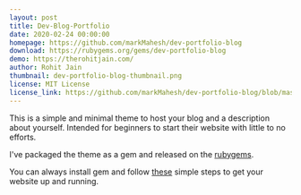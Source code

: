 ```yaml
---
layout: post
title: Dev-Blog-Portfolio
date: 2020-02-24 00:00:00
homepage: https://github.com/markMahesh/dev-portfolio-blog
download: https://rubygems.org/gems/dev-portfolio-blog
demo: https://therohitjain.com/
author: Rohit Jain
thumbnail: dev-portfolio-blog-thumbnail.png
license: MIT License
license_link: https://github.com/markMahesh/dev-portfolio-blog/blob/master/LICENSE.txt
---
```


This is a simple and minimal theme to host your blog and a description about yourself. Intended for beginners to start their website with little to no efforts.

I've packaged the theme as a gem and released on the [rubygems](https://rubygems.org/).

You can always install gem and follow [these](https://github.com/markMahesh/dev-portfolio-blog#usage) simple steps to get your website up and running.
